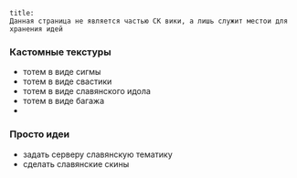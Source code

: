 ```ad-error
title:
Данная страница не является частью СК вики, а лишь служит местои для хранения идей
```

### Кастомные текстуры
- тотем в виде сигмы
- тотем в виде свастики
- тотем в виде славянского идола
- тотем в виде багажа
- 
### Просто идеи
- задать серверу славянскую тематику
- сделать славянские скины